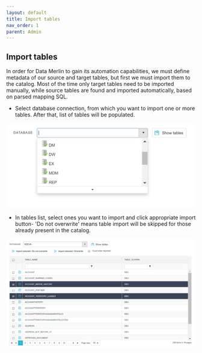 ```yaml
---
layout: default
title: Import tables
nav_order: 1
parent: Admin
---
```


## Import tables

In order for Data Merlin to gain its automation capabilities, we must define metadata of our source and target tables, but first we must import them to the catalog. Most of the time only target tables need to be imported manually, while source tables are found and imported automatically, based on parsed mapping SQL.

* Select database connection, from which you want to import one or more tables. After that, list of tables will be populated.

![](../../snapshots/import_tables_1.png)

* In tables list, select ones you want to import and click appropriate import button- 'Do not overwrite' means table import will be skipped for those already present in the catalog.

![](../../snapshots/import_tables_2.png)
